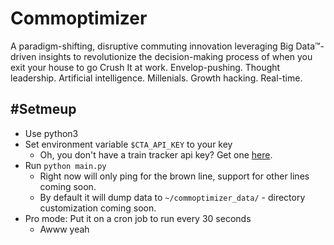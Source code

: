# Commoptimizer
A paradigm-shifting, disruptive commuting innovation leveraging Big Data™-driven insights to revolutionize the decision-making process of when you exit your house to go Crush It at work. Envelop-pushing. Thought leadership. Artificial intelligence. Millenials. Growth hacking. Real-time. 

## #Setmeup
- Use python3
- Set environment variable `$CTA_API_KEY` to your key
    - Oh, you don't have a train tracker api key? Get one [here](http://www.transitchicago.com/developers/traintrackerapply.aspx).
- Run  `python main.py`
    - Right now will only ping for the brown line, support for other lines coming soon.
    - By default it will dump data to `~/commoptimizer_data/` - directory customization coming soon.
- Pro mode: Put it on a cron job to run every 30 seconds
    - Awww yeah